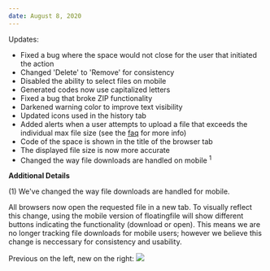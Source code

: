 ```yaml
---
date: August 8, 2020
---
```


Updates:

- Fixed a bug where the space would not close for the user that initiated the action
- Changed 'Delete' to 'Remove' for consistency
- Disabled the ability to select files on mobile
- Generated codes now use capitalized letters
- Fixed a bug that broke ZIP functionality
- Darkened warning color to improve text visibility
- Updated icons used in the history tab
- Added alerts when a user attempts to upload a file that exceeds the individual max file size (see the [faq](https://floatingfile.space/faq?active=2) for more info)
- Code of the space is shown in the title of the browser tab
- The displayed file size is now more accurate
- Changed the way file downloads are handled on mobile <sup>1</sup>

**Additional Details**

(1) We've changed the way file downloads are handled for mobile.

All browsers now open the requested file in a new tab. To visually reflect this change, using the mobile version of floatingfile will show different buttons indicating the functionality (download or open). This means we are no longer tracking file downloads for mobile users; however we believe this change is neccessary for consistency and usability.

Previous on the left, new on the right:
![](/images/changelog/3.1/mobile-icon-update.png)
